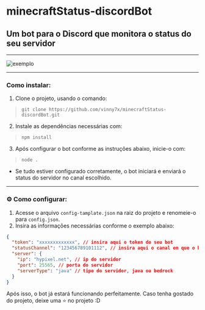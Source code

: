 # minecraftStatus-discordBot
## Um bot para o Discord que monitora o status do seu servidor

---

![exemplo](https://i.imgur.com/TORevEn.png)

---

### Como instalar:
1. Clone o projeto, usando o comando:
> `git clone https://github.com/vinny7x/minecraftStatus-discordBot.git`
2. Instale as dependências necessárias com:
> `npm install`
3. Após configurar o bot conforme as instruções abaixo, inicie-o com:  
> `node .`
- Se tudo estiver configurado corretamente, o bot iniciará e enviará o status do servidor no canal escolhido.  

---

### ⚙️ Como configurar:  

1. Acesse o arquivo `config-tamplate.json` na raiz do projeto e renomeie-o para `config.json`.  
2. Insira as informações necessárias conforme o exemplo abaixo:  

```json
{
  "token": "xxxxxxxxxxxxx", // insira aqui o token do seu bot
  "statusChannel": "123456789101112", // insira aqui o canal em que o bot enviará o status do servidor
  "server": {
    "ip": "hypixel.net", // ip do servidor
    "port": 25565, // porta do servidor
    "serverType": "java" // tipo do servidor, java ou bedrock
  }
}

```

Após isso, o bot já estará funcionando perfeitamente. Caso tenha gostado do projeto, deixe uma ⭐ no projeto :D
